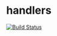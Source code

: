 # handlers

[![Build Status](https://travis-ci.org/atomisthqa/handlers.svg?branch=master)](https://travis-ci.org/atomisthqa/handlers)



  
